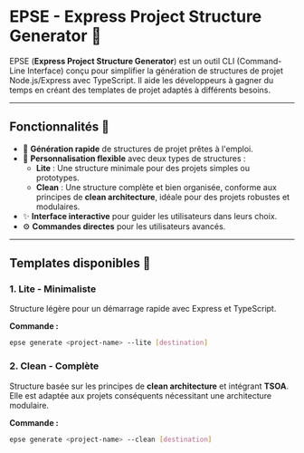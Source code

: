 # EPSE - Express Project Structure Generator 🚀

EPSE (**Express Project Structure Generator**) est un outil CLI (Command-Line Interface) conçu pour simplifier la génération de structures de projet Node.js/Express avec TypeScript. Il aide les développeurs à gagner du temps en créant des templates de projet adaptés à différents besoins.

---

## Fonctionnalités 🌟

- 📂 **Génération rapide** de structures de projet prêtes à l'emploi.
- 🔧 **Personnalisation flexible** avec deux types de structures :
  - **Lite** : Une structure minimale pour des projets simples ou prototypes.
  - **Clean** : Une structure complète et bien organisée, conforme aux principes de **clean architecture**, idéale pour des projets robustes et modulaires.
- ✨ **Interface interactive** pour guider les utilisateurs dans leurs choix.
- ⚙️ **Commandes directes** pour les utilisateurs avancés.

---

## Templates disponibles 📜

### 1. Lite - Minimaliste  
Structure légère pour un démarrage rapide avec Express et TypeScript.

**Commande :**  
```bash
epse generate <project-name> --lite [destination]
```

### 2. Clean - Complète  
Structure basée sur les principes de **clean architecture** et intégrant **TSOA**. Elle est adaptée aux projets conséquents nécessitant une architecture modulaire.

**Commande :**  
```bash
epse generate <project-name> --clean [destination]